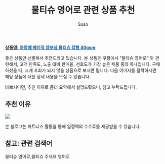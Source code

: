 ﻿---
layout: post
title:  "물티슈 영어로 관련 상품 추천"
author: Soso
categories: [ 출산 / 육아]
tags: [물티슈 영어로,물티슈 주세요 영어로]
image: https://ads-partners.coupang.com/image1/Fv6pN7uRnsHWcKrqFqOlOjaW3cOxCxG2XNSW8Ephig62ObUqCiEsS4Ic9VJp6lNcd4Nriv39DHOi5iQo8S2nwe9GLsiYF16Bfp37iUHPIl6Xz2iFBlMAdqtybTBPpi2ME7PEEy5ywQ8ljq4JxQSyXFAidD5pLs4cxkRwrjZ7iA4xQa2vJfRs7i95eGPVxI63P4iuAuAAjbp0LQ_dTVXh-Q7p8YQddpuY2eEM7gUf0y5RcIQL9f0CQfrl-PybCiMkqxskwc7JaXLGw8lsCXg4UEUSsIA= 
description: "쿠팡에서 물티슈 영어로 관련 상품으로 가장 고객 선호도가 높은 제품 중 하나입니다."
---

<a href="https://link.coupang.com/re/AFFSDP?lptag=AF5673682&pageKey=94704984&itemId=292853614&vendorItemId=3719883624&traceid=V0-153-72399041054c6c89&requestid=20240201104816415066863557&token=31850C%7CMIXED"><b>상품명: <font color='#01579B'>아망떼 베이직 엠보싱 물티슈 캡형 40gsm</font></b></a>

좋은 상품만 선별해서 추천드리고 있습니다.
본 상품은 쿠팡에서 "물티슈 영어로" 와 관련해서, 고객 만족도, 노출 대비 판매율, 선호도가 가장 높은 제품 중의 하나입니다.
구매하셨을 때, 크게 후회가 되지 않을 상품으로 보시면 됩니다. 
다음 이미지를 클릭하시면 해당 상품에 대한 상세 내용을 보실 수 있습니다.

바쁘시다면, 추천 이유로 좀더 요약해서 설명드렸으니, 참고 부탁드립니다.

## 추천 이유 

<a href="https://link.coupang.com/re/AFFSDP?lptag=AF5673682&pageKey=94704984&itemId=292853614&vendorItemId=3719883624&traceid=V0-153-72399041054c6c89&requestid=20240201104816415066863557&token=31850C%7CMIXED"><img src="https://thumbnail6.coupangcdn.com/thumbnails/remote/q89/image/retail/images/759822808911686-355efed5-eaf5-4e91-aaf3-b0d53bf893cf.jpg"></a> 

본 블로그는 파트너스 활동을 통해 일정액의 수수료를 제공받을 수 있습니다.

## 참고: 관련 검색어    
물티슈 영어로,물티슈 주세요 영어로